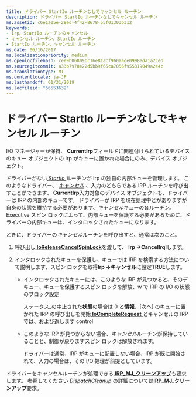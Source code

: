 ```yaml
---
title: ドライバー StartIo ルーチンなしでキャンセル ルーチン
description: ドライバー StartIo ルーチンなしでキャンセル ルーチン
ms.assetid: c6e1a05e-28ed-4f42-8678-55f01303b312
keywords:
- Irp、StartIo ルーチンのキャンセル
- キャンセル ルーチン、StartIo ルーチン
- StartIo ルーチン、キャンセル ルーチン
ms.date: 06/16/2017
ms.localizationpriority: medium
ms.openlocfilehash: cee9b06809bc16e81acf960aade0998eda1a2ced
ms.sourcegitcommit: a33b7978e22d5bb9f65ca7056f955319049a2e4c
ms.translationtype: MT
ms.contentlocale: ja-JP
ms.lasthandoff: 01/31/2019
ms.locfileid: "56553632"
---
```

# <a name="cancel-routines-in-drivers-without-startio-routines"></a>ドライバー StartIo ルーチンなしでキャンセル ルーチン





I/O マネージャーが保持、 **CurrentIrp**フィールドに関連付けられているデバイスのキュー オブジェクトの Irp がキューに置かれた場合にのみ、デバイス オブジェクト。

ドライバーがない[ *StartIo* ](https://msdn.microsoft.com/library/windows/hardware/ff563858)ルーチンが Irp の独自の内部キューを管理します。 このようなドライバー、 [*キャンセル*](https://msdn.microsoft.com/library/windows/hardware/ff540742) 、入力のどちらである IRP ルーチンを呼び出すことができます、 **CurrentIrp**入力対象のデバイス オブジェクトも、ドライバーは IRP の内部のキューです。 ドライバーが IRP を現在処理中とがありますが自身の状態を維持する必要があります、*キャンセル*キューの各ルーチン。 Executive スピン ロックによって、内部キューを保護する必要があるために、ドライバーの内部キューは、インタロックされたキューになります。

ときに、ドライバーの*キャンセル*ルーチンを呼び出すと、通常は次のこと。

1.  呼び出し[ **IoReleaseCancelSpinLock**](https://msdn.microsoft.com/library/windows/hardware/ff549550)を渡して、 **Irp -&gt;CancelIrql**します。

2.  インタロックされたキューを保護し、キューでは IRP を検索する方法について説明します、スピン ロックを取得**Irp -&gt;キャンセル**に設定**TRUE**します。

    -   インタロックされたキューには、このような IRP が見つかると、そのデキュー、キューを保護するスピン ロックを解放、w で IRP の I/O の状態のブロック設定

        ステータス\_の中止された**状態**の場合は 0 と**情報**、[次へ] のキューに置かれた IRP の呼び出しを開始[ **IoCompleteRequest** ](https://msdn.microsoft.com/library/windows/hardware/ff548343)とキャンセルの IRP では、および返します control

    -   このような IRP が見つからない場合、*キャンセル*ルーチンが保持していることと、制御が戻りますスピン ロックは解放されます。

        ドライバーは通常、IRP がキューに配置しない場合、IRP が既に開始されて、入力の場合は、その I/O 処理が前提としています。

ドライバーを*キャンセル*ルーチンが処理できる[ **IRP\_MJ\_クリーンアップ**](https://msdn.microsoft.com/library/windows/hardware/ff550718)も要求します。 参照してください[ *DispatchCleanup* ](https://docs.microsoft.com/windows-hardware/drivers/ddi/content/wdm/nc-wdm-driver_dispatch)の詳細については**IRP\_MJ\_クリーンアップ**要求。

 

 




